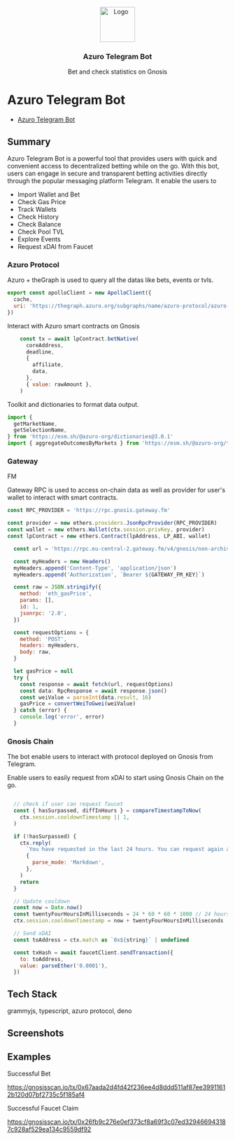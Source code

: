 <br />
<div align="center">
  <a href="https://github.com/aeither/azuro-telegram-bot">
    <img src="https://github.com/aeither/azuro-telegram-bot/assets/36173828/1189b040-90ae-4ce9-9cfb-3827d2b0e15a" alt="Logo" width="80" height="80">
  </a>

<h3 align="center">Azuro Telegram Bot</h3>
  <p align="center">
    Bet and check statistics on Gnosis
    <br />
  </p>
</div>

# Azuro Telegram Bot

- [Azuro Telegram Bot](https://t.me/azuro_betting_2023_bot)

## Summary

Azuro Telegram Bot is a powerful tool that provides users with quick and convenient access to decentralized betting while on the go. With this bot, users can engage in secure and transparent betting activities directly through the popular messaging platform Telegram. It enable the users to

- Import Wallet and Bet
- Check Gas Price
- Track Wallets
- Check History
- Check Balance
- Check Pool TVL
- Explore Events
- Request xDAI from Faucet

### Azuro Protocol

Azuro + theGraph is used to query all the datas like bets, events or tvls.

```jsx
export const apolloClient = new ApolloClient({
  cache,
  uri: 'https://thegraph.azuro.org/subgraphs/name/azuro-protocol/azuro-api-gnosis',
})
```

Interact with Azuro smart contracts on Gnosis

```jsx
    const tx = await lpContract.betNative(
      coreAddress,
      deadline,
      {
        affiliate,
        data,
      },
      { value: rawAmount },
    )
```

Toolkit and dictionaries to format data output.

```jsx
import {
  getMarketName,
  getSelectionName,
} from 'https://esm.sh/@azuro-org/dictionaries@3.0.1'
import { aggregateOutcomesByMarkets } from 'https://esm.sh/@azuro-org/toolkit@3.0.0'
```

### Gateway
FM

Gateway RPC is used to access on-chain data as well as provider for user's wallet to interact with smart contracts.

```jsx
const RPC_PROVIDER = 'https://rpc.gnosis.gateway.fm'

const provider = new ethers.providers.JsonRpcProvider(RPC_PROVIDER)
const wallet = new ethers.Wallet(ctx.session.privKey, provider)
const lpContract = new ethers.Contract(lpAddress, LP_ABI, wallet)
```

```jsx
  const url = 'https://rpc.eu-central-2.gateway.fm/v4/gnosis/non-archival/mainnet'

  const myHeaders = new Headers()
  myHeaders.append('Content-Type', 'application/json')
  myHeaders.append('Authorization', `Bearer ${GATEWAY_FM_KEY}`)

  const raw = JSON.stringify({
    method: 'eth_gasPrice',
    params: [],
    id: 1,
    jsonrpc: '2.0',
  })

  const requestOptions = {
    method: 'POST',
    headers: myHeaders,
    body: raw,
  }

  let gasPrice = null
  try {
    const response = await fetch(url, requestOptions)
    const data: RpcResponse = await response.json()
    const weiValue = parseInt(data.result, 16)
    gasPrice = convertWeiToGwei(weiValue)
  } catch (error) {
    console.log('error', error)
  }
```

### Gnosis Chain

The bot enable users to interact with protocol deployed on Gnosis from Telegram.

Enable users to easily request from xDAI to start using Gnosis Chain on the go.

```jsx

  // check if user can request faucet
  const { hasSurpassed, diffInHours } = compareTimestampToNow(
    ctx.session.cooldownTimestamp || 1,
  )

  if (!hasSurpassed) {
    ctx.reply(
      `You have requested in the last 24 hours. You can request again after ${diffInHours}`,
      {
        parse_mode: 'Markdown',
      },
    )
    return
  }

  // Update cooldown
  const now = Date.now()
  const twentyFourHoursInMilliseconds = 24 * 60 * 60 * 1000 // 24 hours in milliseconds
  ctx.session.cooldownTimestamp = now + twentyFourHoursInMilliseconds

  // Send xDAI
  const toAddress = ctx.match as `0x${string}` | undefined

  const txHash = await faucetClient.sendTransaction({
    to: toAddress,
    value: parseEther('0.0001'),
  })
```

## Tech Stack

grammyjs, typescript, azuro protocol, deno


## Screenshots

## Examples

Successful Bet

https://gnosisscan.io/tx/0x67aada2d4fd42f236ee4d8ddd511af87ee39911612b120d07bf2735c5f185af4

Successful Faucet Claim

https://gnosisscan.io/tx/0x26fb9c276e0ef373cf8a69f3c07ed329466943187c928af529ea134c9559df92
